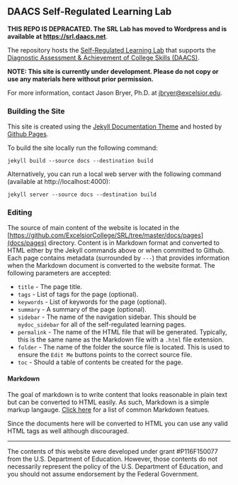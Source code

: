 ## DAACS Self-Regulated Learning Lab

**THIS REPO IS DEPRACATED. The SRL Lab has moved to Wordpress and is available at https://srl.daacs.net**.

The repository hosts the [Self-Regulated Learning Lab](http://srl.daacs.net) that supports the [Diagnostic Assessment & Achievement of College Skills (DAACS)](http://daacs.net).

**NOTE: This site is currently under development. Please do not copy or use any materials here without prior permission.**

For more information, contact Jason Bryer, Ph.D. at jbryer@excelsior.edu.

### Building the Site

This site is created using the [Jekyll Documentation Theme](http://idratherbewriting.com/documentation-theme-jekyll/) and hosted by [Github Pages](https://pages.github.com/).

To build the site locally run the following command:

```
jekyll build --source docs --destination build
```

Alternatively, you can run a local web server with the following command (available at http://localhost:4000):

```
jekyll server --source docs --destination build
```

### Editing

The source of main content of the website is located in the [https://github.com/ExcelsiorCollege/SRL/tree/master/docs/pages](docs/pages) directory. Content is in Markdown format and converted to HTML either by the Jekyll commands above or when committed to Github. Each page contains metadata (surrounded by `---`) that provides information when the Markdown document is converted to the website format. The following parameters are accepted:

* `title` - The page title.
* `tags` - List of tags for the page (optional).
* `keywords` - List of keywords for the page (optional).
* `summary` - A summary of the page (optional).
* `sidebar` - The name of the navigation sidebar. This should be `mydoc_sidebar` for all of the self-regulated learning pages.
* `permalink` - The name of the HTML file that will be generated. Typically, this is the same name as the Markdown file with a `.html` file extension.
* `folder` - The name of the folder the source file is located. This is used to ensure the `Edit Me` buttons points to the correct source file.
* `toc` - Should a table of contents be created for the page.

#### Markdown

The goal of markdown is to write content that looks reasonable in plain text but can be converted to HTML easily. As such, Markdown is a simple markup langauge. [Click here](Markdown.md) for a list of common Markdown featues.

Since the documents here will be converted to HTML you can use any valid HTML tags as well although discouraged.

___________

The contents of this website were developed under grant #P116F150077 from the U.S. Department of Education. However, those contents do not necessarily represent the policy of the U.S. Department of Education, and you should not assume endorsement by the Federal Government.
